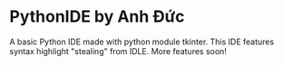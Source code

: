 # PythonIDE by Anh Đức
A basic Python IDE made with python module tkinter. This IDE features syntax highlight "stealing" from IDLE. More features soon!

